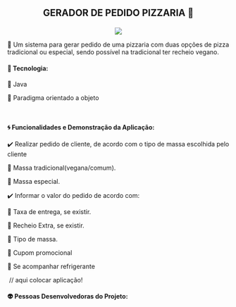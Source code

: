  

## <p align="center"> GERADOR DE PEDIDO PIZZARIA  :pizza:</p>


<p align="center">
<img src="http://img.shields.io/static/v1?label=STATUS&message=EM%20DESENVOLVIMENTO&color=GREEN&style=for-the-badge"/>
</p>

:page_with_curl:	Um sistema para gerar pedido de uma pizzaria com duas opções de pizza tradicional ou especial, sendo possível na tradicional ter recheio vegano.



#### :wrench: Tecnologia:

  :small_orange_diamond: Java

  :small_orange_diamond: Paradigma orientado a objeto

​    

#### :cyclone: Funcionalidades e Demonstração da Aplicação:    

  :heavy_check_mark: Realizar pedido de cliente, de acordo com  o tipo de massa escolhida pelo cliente

   :small_orange_diamond: Massa tradicional(vegana/comum).
   
   :small_orange_diamond: Massa especial.

  :heavy_check_mark: Informar o valor do pedido de acordo com:

   :small_orange_diamond: Taxa de entrega, se existir.
   
   :small_orange_diamond: Recheio Extra, se existir.
   
   :small_orange_diamond: Tipo de massa.
   
   :small_orange_diamond: Cupom promocional 
   
   :small_orange_diamond: Se acompanhar refrigerante



​		// aqui colocar aplicação!



#### :alien: Pessoas Desenvolvedoras do Projeto:    














​	 

​    

​    

​    













